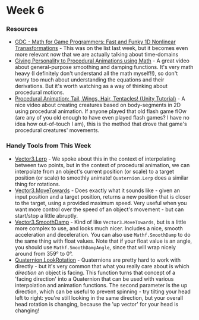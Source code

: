 # Week 6

### Resources

  * [GDC - Math for Game Programmers: Fast and Funky 1D Nonlinear Tranasformations](https://www.youtube.com/watch?v=mr5xkf6zSzk) - This was on the list last week, but it becomes even more relevant now that we are actually talking about time-domains
  * [Giving Personality to Procedural Animations using Math](https://www.youtube.com/watch?v=KPoeNZZ6H4s) - A great video about general-purpose smoothing and damping functions. It's very math heavy (I definitely don't understand all the math myself!!), so don't worry too much about understanding the equations and their derivations. But it's worth watching as a way of thinking about procedural motions.
  * [Procedural Animation: Tail, Wings, Hair, Tentacles! (Unity Tutorial)](https://www.youtube.com/watch?v=9hTnlp9_wX8) - A nice video about creating creatures based on body-segments in 2D using procedural animation. If anyone played that old flash game flOw (are any of you old enough to have even played flash games? I have no idea how out-of-touch I am), this is the method that drove that game's procedural creatures' movements.

### Handy Tools from This Week

  * [Vector3.Lerp](https://docs.unity3d.com/ScriptReference/Vector3.Lerp.html) - We spoke about this in the context of interpolating between two points, but in the context of procedural animation, we can interpolate from an object's current position (or scale) to a target position (or scale) to smoothly animate! `Quaternion.Lerp` does a similar thing for rotations.
  * [Vector3.MoveTowards](https://docs.unity3d.com/ScriptReference/Vector3.MoveTowards.html) - Does exactly what it sounds like - given an input position and a target position, returns a new position that is closer to the target, using a provided maximum speed. Very useful when you want more control over the speed of an object's movement - but can start/stop a little abruptly.
  * [Vector3.SmoothDamp](https://docs.unity3d.com/ScriptReference/Vector3.SmoothDamp.html) - Kind of like `Vector3.MoveTowards`, but is a little more complex to use, and looks much nicer. Includes a nice, smooth acceleration and deceleration. You can also use `Mathf.SmoothDamp` to do the same thing with float values. Note that if your float value is an angle, you should use `Mathf.SmoothDampAngle`, since that will wrap nicely around from 359° to 0°.
  * [Quaternion.LookRotation](https://docs.unity3d.com/ScriptReference/Quaternion.LookRotation.html) - Quaternions are pretty hard to work with directly - but it's very common that what you really care about is which *direction* an object is facing. This function turns that concept of a 'facing direction' into a Quaternion that can be used with various interpolation and animation functions. The second parameter is the up direction, which can be useful to prevent spinning - try tilting your head left to right: you're still looking in the same direction, but your overall head rotation is changing, because the 'up vector' for your head is changing!